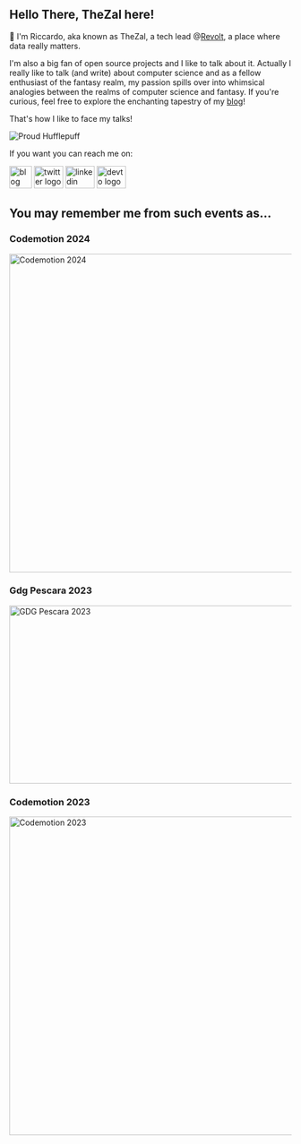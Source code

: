 ## Hello There, TheZal here!

👋 I'm Riccardo, aka known as TheZal, a tech lead @[Revolt](revoltsrl.com), a place where data really matters.

I'm also a big fan of open source projects and I like to talk about it. Actually I really like to talk (and write) about computer science and as a fellow enthusiast of the fantasy realm, my passion spills over into whimsical analogies between the realms of computer science and fantasy. If you're curious, feel free to explore the enchanting tapestry of my [blog](thezal.dev)!

That's how I like to face my talks!

![Proud Hufflepuff](https://github.com/TheZalRevolt/TheZalRevolt/assets/129967922/57f95245-3992-4a7c-9c85-aa57f6c62ce9)

If you want you can reach me on:

<div align="left">
  <a href="https://thezal.dev" target="_blank"><img src="https://github.com/TheZalRevolt/TheZalRevolt/assets/129967922/bb18c240-4878-4a77-9b50-c6ca1bd0f5a8" width="40" height="40" alt="blog logo" /></a>
  <a href="https://twitter.com/TheZalDev" target="_blank"><img src="https://raw.githubusercontent.com/maurodesouza/profile-readme-generator/master/src/assets/icons/social/twitter/default.svg" width="52" height="40" alt="twitter logo" /></a>
  <a href="https://www.linkedin.com/in/thezal/" target="_blank"><img src="https://raw.githubusercontent.com/maurodesouza/profile-readme-generator/master/src/assets/icons/social/linkedin/default.svg" width="52" height="40" alt="linkedin logo" /></a>
  <a href="https://dev.to/thezal" target="_blank"><img src="https://raw.githubusercontent.com/maurodesouza/profile-readme-generator/master/src/assets/icons/social/devto/default.svg" width="52" height="40" alt="devto logo" /></a>
</div>

## You may remember me from such events as...

### Codemotion 2024
<img src="https://github.com/user-attachments/assets/fa494b5a-442f-4433-9f71-6a7e13ab9fee" width="569" height="569" alt="Codemotion 2024" />

### Gdg Pescara 2023
<img src="https://github.com/TheZalRevolt/TheZalRevolt/assets/129967922/874d37b8-dd94-45f8-a1c9-16f5398d9cfd" width="569" height="318" alt="GDG Pescara 2023" />

### Codemotion 2023
<img src="https://github.com/TheZalRevolt/TheZalRevolt/assets/129967922/fb887ec0-d770-4f95-bbe6-331099a99a31" width="569" height="569" alt="Codemotion 2023" />



